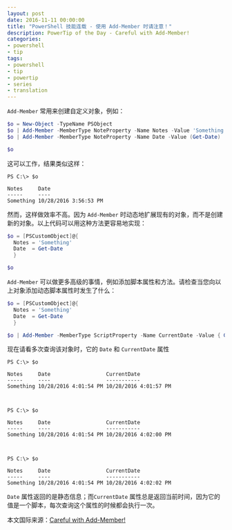 ```yaml
---
layout: post
date: 2016-11-11 00:00:00
title: "PowerShell 技能连载 - 使用 Add-Member 时请注意！"
description: PowerTip of the Day - Careful with Add-Member!
categories:
- powershell
- tip
tags:
- powershell
- tip
- powertip
- series
- translation
---
```

`Add-Member` 常用来创建自定义对象，例如：

```powershell
$o = New-Object -TypeName PSObject
$o | Add-Member -MemberType NoteProperty -Name Notes -Value 'Something'
$o | Add-Member -MemberType NoteProperty -Name Date -Value (Get-Date)

$o
```

这可以工作，结果类似这样：


    PS C:\> $o 

    Notes     Date                 
    -----     ----                 
    Something 10/28/2016 3:56:53 PM

然而，这样做效率不高。因为 `Add-Member` 时动态地扩展现有的对象，而不是创建新的对象。以上代码可以用这种方法更容易地实现：

```powershell
$o = [PSCustomObject]@{
  Notes = 'Something'
  Date  = Get-Date
  }

$o
```

`Add-Member` 可以做更多高级的事情，例如添加脚本属性和方法。请检查当您向以上对象添加动态脚本属性时发生了什么：

```powershell
$o = [PSCustomObject]@{
  Notes = 'Something'
  Date  = Get-Date
  }

$o | Add-Member -MemberType ScriptProperty -Name CurrentDate -Value { Get-Date }
```

现在请看多次查询该对象时，它的 `Date` 和 `CurrentDate` 属性

```
PS C:\> $o 

Notes     Date                  CurrentDate          
-----     ----                  -----------          
Something 10/28/2016 4:01:54 PM 10/28/2016 4:01:57 PM


​    
PS C:\> $o 

Notes     Date                  CurrentDate          
-----     ----                  -----------          
Something 10/28/2016 4:01:54 PM 10/28/2016 4:02:00 PM


​    
PS C:\> $o 

Notes     Date                  CurrentDate          
-----     ----                  -----------          
Something 10/28/2016 4:01:54 PM 10/28/2016 4:02:02 PM
```

`Date` 属性返回的是静态信息；而`CurrentDate` 属性总是返回当前时间，因为它的值是一个脚本，每次查询这个属性的时候都会执行一次。

<!--more-->
本文国际来源：[Careful with Add-Member!](http://community.idera.com/powershell/powertips/b/tips/posts/careful-with-add-member)
